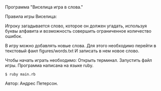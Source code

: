 Программа "Виселица игра в слова."

Правила игры Виселица:

Игроку загадывается слово, которое он должен угадать,
используя буквы алфавита и возможность совершить ограниченное количество ошибок.

В игру можно добавлять новые слова.
Для этого необходимо перейти в текстовый фаил figures/words.txt
И записать в нем новое слово.

Чтобы начать играть необходимо: Открыть терминал. Запустить файл игры.
Программа написана на языке ruby.
```
$ ruby main.rb
```
Автор: Андрес Петерсон.
